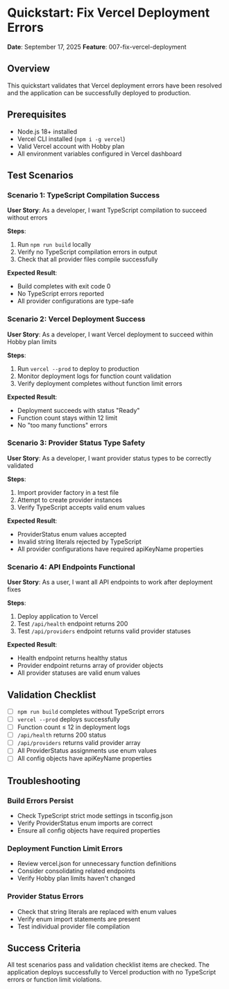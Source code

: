 # Quickstart: Fix Vercel Deployment Errors

**Date**: September 17, 2025
**Feature**: 007-fix-vercel-deployment

## Overview

This quickstart validates that Vercel deployment errors have been resolved and the application can be successfully deployed to production.

## Prerequisites

- Node.js 18+ installed
- Vercel CLI installed (`npm i -g vercel`)
- Valid Vercel account with Hobby plan
- All environment variables configured in Vercel dashboard

## Test Scenarios

### Scenario 1: TypeScript Compilation Success

**User Story**: As a developer, I want TypeScript compilation to succeed without errors

**Steps**:

1. Run `npm run build` locally
2. Verify no TypeScript compilation errors in output
3. Check that all provider files compile successfully

**Expected Result**:

- Build completes with exit code 0
- No TypeScript errors reported
- All provider configurations are type-safe

### Scenario 2: Vercel Deployment Success

**User Story**: As a developer, I want Vercel deployment to succeed within Hobby plan limits

**Steps**:

1. Run `vercel --prod` to deploy to production
2. Monitor deployment logs for function count validation
3. Verify deployment completes without function limit errors

**Expected Result**:

- Deployment succeeds with status "Ready"
- Function count stays within 12 limit
- No "too many functions" errors

### Scenario 3: Provider Status Type Safety

**User Story**: As a developer, I want provider status types to be correctly validated

**Steps**:

1. Import provider factory in a test file
2. Attempt to create provider instances
3. Verify TypeScript accepts valid enum values

**Expected Result**:

- ProviderStatus enum values accepted
- Invalid string literals rejected by TypeScript
- All provider configurations have required apiKeyName properties

### Scenario 4: API Endpoints Functional

**User Story**: As a user, I want all API endpoints to work after deployment fixes

**Steps**:

1. Deploy application to Vercel
2. Test `/api/health` endpoint returns 200
3. Test `/api/providers` endpoint returns valid provider statuses

**Expected Result**:

- Health endpoint returns healthy status
- Provider endpoint returns array of provider objects
- All provider statuses are valid enum values

## Validation Checklist

- [ ] `npm run build` completes without TypeScript errors
- [ ] `vercel --prod` deploys successfully
- [ ] Function count ≤ 12 in deployment logs
- [ ] `/api/health` returns 200 status
- [ ] `/api/providers` returns valid provider array
- [ ] All ProviderStatus assignments use enum values
- [ ] All config objects have apiKeyName properties

## Troubleshooting

### Build Errors Persist

- Check TypeScript strict mode settings in tsconfig.json
- Verify ProviderStatus enum imports are correct
- Ensure all config objects have required properties

### Deployment Function Limit Errors

- Review vercel.json for unnecessary function definitions
- Consider consolidating related endpoints
- Verify Hobby plan limits haven't changed

### Provider Status Errors

- Check that string literals are replaced with enum values
- Verify enum import statements are present
- Test individual provider file compilation

## Success Criteria

All test scenarios pass and validation checklist items are checked. The application deploys successfully to Vercel production with no TypeScript errors or function limit violations.
